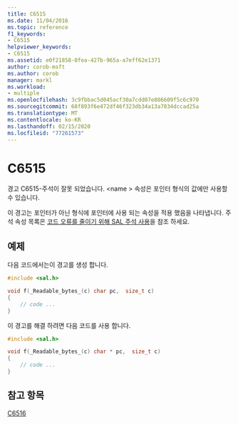 ```yaml
---
title: C6515
ms.date: 11/04/2016
ms.topic: reference
f1_keywords:
- C6515
helpviewer_keywords:
- C6515
ms.assetid: e0f21858-0fea-427b-965a-a7eff62e1371
author: corob-msft
ms.author: corob
manager: markl
ms.workload:
- multiple
ms.openlocfilehash: 3c9fbbac5d045acf30a7cdd07e806609f5c6c970
ms.sourcegitcommit: 68f893f6e472df46f323db34a13a7034dccad25a
ms.translationtype: MT
ms.contentlocale: ko-KR
ms.lasthandoff: 02/15/2020
ms.locfileid: "77261573"
---
```

# <a name="c6515"></a>C6515
경고 C6515-주석이 잘못 되었습니다. \<name > 속성은 포인터 형식의 값에만 사용할 수 있습니다.

 이 경고는 포인터가 아닌 형식에 포인터에 사용 되는 속성을 적용 했음을 나타냅니다. 주석 속성 목록은 [코드 오류를 줄이기 위해 SAL 주석 사용](using-sal-annotations-to-reduce-c-cpp-code-defects.md)을 참조 하세요.

## <a name="example"></a>예제
 다음 코드에서는이 경고를 생성 합니다.

```cpp
#include <sal.h>

void f(_Readable_bytes_(c) char pc,  size_t c)
{
    // code ...
}
```

 이 경고를 해결 하려면 다음 코드를 사용 합니다.

```cpp
#include <sal.h>

void f(_Readable_bytes_(c) char * pc,  size_t c)
{
    // code ...
}
```

## <a name="see-also"></a>참고 항목
 [C6516](../code-quality/c6516.md)
